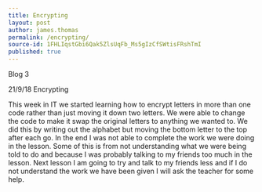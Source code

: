 ```yaml
---
title: Encrypting
layout: post
author: james.thomas
permalink: /encrypting/
source-id: 1FHLIqstGbi6Qak5ZlsUqFb_Ms5gIzCfSWtisFRshTmI
published: true
---
```

Blog 3

21/9/18  Encrypting

This week in IT we started learning how to encrypt letters in more than one code rather than just moving it down two letters. We were able to change the code to make it swap the original letters to anything we wanted to. We did this by writing out the alphabet but moving the bottom letter to the top after each go. In the end I was not able to complete the work we were doing in the lesson. Some of this is from not understanding what we were being told to do and because I was probably talking to my friends too much in the lesson. Next lesson I am going to try and talk to my friends less and if I do not understand the work we have been given I will ask the teacher for some help.

